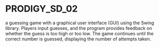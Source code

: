 # PRODIGY_SD_02
 a guessing game with a graphical user interface (GUI) using the Swing library. Players input guesses, and the program provides feedback on whether the guess is too high or too low. The game continues until the correct number is guessed, displaying the number of attempts taken.
